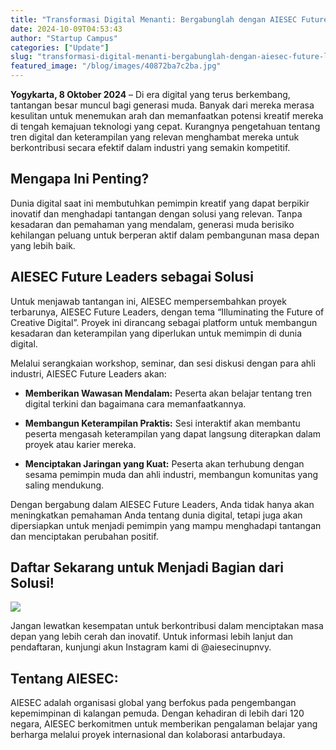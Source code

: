 ```yaml
---
title: "Transformasi Digital Menanti: Bergabunglah dengan AIESEC Future Leaders untuk Ciptakan Masa Depan Kreatif!"
date: 2024-10-09T04:53:43
author: "Startup Campus"
categories: ["Update"]
slug: "transformasi-digital-menanti-bergabunglah-dengan-aiesec-future-leaders-untuk-ciptakan-masa-depan-kreatif"
featured_image: "/blog/images/40872ba7c2ba.jpg"
---
```


**Yogykarta, 8 Oktober 2024** – Di era digital yang terus berkembang, tantangan besar muncul bagi generasi muda. Banyak dari mereka merasa kesulitan untuk menemukan arah dan memanfaatkan potensi kreatif mereka di tengah kemajuan teknologi yang cepat. Kurangnya pengetahuan tentang tren digital dan keterampilan yang relevan menghambat mereka untuk berkontribusi secara efektif dalam industri yang semakin kompetitif.

## Mengapa Ini Penting?

Dunia digital saat ini membutuhkan pemimpin kreatif yang dapat berpikir inovatif dan menghadapi tantangan dengan solusi yang relevan. Tanpa kesadaran dan pemahaman yang mendalam, generasi muda berisiko kehilangan peluang untuk berperan aktif dalam pembangunan masa depan yang lebih baik.

## AIESEC Future Leaders sebagai Solusi

Untuk menjawab tantangan ini, AIESEC mempersembahkan proyek terbarunya, AIESEC Future Leaders, dengan tema “Illuminating the Future of Creative Digital”. Proyek ini dirancang sebagai platform untuk membangun kesadaran dan keterampilan yang diperlukan untuk memimpin di dunia digital.

Melalui serangkaian workshop, seminar, dan sesi diskusi dengan para ahli industri, AIESEC Future Leaders akan:

- **Memberikan Wawasan Mendalam:** Peserta akan belajar tentang tren digital terkini dan bagaimana cara memanfaatkannya.

- **Membangun Keterampilan Praktis:** Sesi interaktif akan membantu peserta mengasah keterampilan yang dapat langsung diterapkan dalam proyek atau karier mereka.

- **Menciptakan Jaringan yang Kuat:** Peserta akan terhubung dengan sesama pemimpin muda dan ahli industri, membangun komunitas yang saling mendukung.

Dengan bergabung dalam AIESEC Future Leaders, Anda tidak hanya akan meningkatkan pemahaman Anda tentang dunia digital, tetapi juga akan dipersiapkan untuk menjadi pemimpin yang mampu menghadapi tantangan dan menciptakan perubahan positif.

## Daftar Sekarang untuk Menjadi Bagian dari Solusi!

![](https://www.startupcampus.id/blog/wp-content/uploads/2024/10/IMG_2860_11zon-576x1024.jpg)

Jangan lewatkan kesempatan untuk berkontribusi dalam menciptakan masa depan yang lebih cerah dan inovatif. Untuk informasi lebih lanjut dan pendaftaran, kunjungi akun Instagram kami di @aiesecinupnvy.

## Tentang AIESEC:

AIESEC adalah organisasi global yang berfokus pada pengembangan kepemimpinan di kalangan pemuda. Dengan kehadiran di lebih dari 120 negara, AIESEC berkomitmen untuk memberikan pengalaman belajar yang berharga melalui proyek internasional dan kolaborasi antarbudaya.
